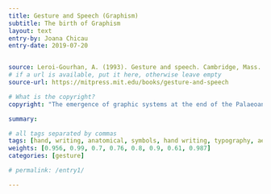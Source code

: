 ```yaml
---
title: Gesture and Speech (Graphism)
subtitle: The birth of Graphism
layout: text
entry-by: Joana Chicau
entry-date: 2019-07-20


source: Leroi-Gourhan, A. (1993). Gesture and speech. Cambridge, Mass. MIT Press.
# if a url is available, put it here, otherwise leave empty
source-url: https://mitpress.mit.edu/books/gesture-and-speech

# What is the copyright?
copyright: "The emergence of graphic systems at the end of the Palaeoanthropians reign presupposes the establishment of a new relationship between the two operating poles- a relationship exclusively characteristic of humanity in the narrow sense, that is say, one that meets the requriements of mental symbolization the same extent as today. In this new relationship the sense of vision holds the dominant place in the pairs fac-reading and hand-graphic sign.'"

summary: 

# all tags separated by commas
tags: [hand, writing, anatomical, symbols, hand writing, typography, aesthesis, gestures]
weights: [0.956, 0.99, 0.7, 0.76, 0.8, 0.9, 0.61, 0.987]
categories: [gesture]

# permalink: /entry1/

---
```





